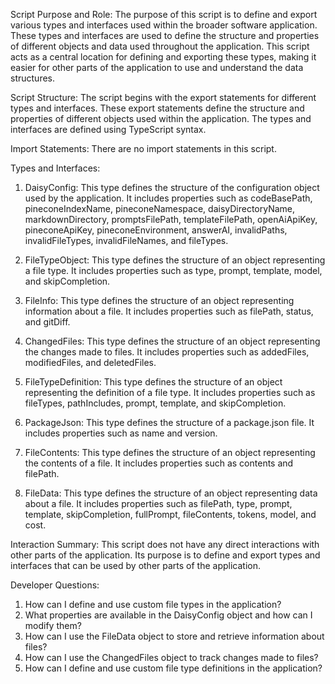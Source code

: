 Script Purpose and Role:
The purpose of this script is to define and export various types and interfaces used within the broader software application. These types and interfaces are used to define the structure and properties of different objects and data used throughout the application. This script acts as a central location for defining and exporting these types, making it easier for other parts of the application to use and understand the data structures.

Script Structure:
The script begins with the export statements for different types and interfaces. These export statements define the structure and properties of different objects used within the application. The types and interfaces are defined using TypeScript syntax.

Import Statements:
There are no import statements in this script.

Types and Interfaces:
1. DaisyConfig: This type defines the structure of the configuration object used by the application. It includes properties such as codeBasePath, pineconeIndexName, pineconeNamespace, daisyDirectoryName, markdownDirectory, promptsFilePath, templateFilePath, openAiApiKey, pineconeApiKey, pineconeEnvironment, answerAI, invalidPaths, invalidFileTypes, invalidFileNames, and fileTypes.

2. FileTypeObject: This type defines the structure of an object representing a file type. It includes properties such as type, prompt, template, model, and skipCompletion.

3. FileInfo: This type defines the structure of an object representing information about a file. It includes properties such as filePath, status, and gitDiff.

4. ChangedFiles: This type defines the structure of an object representing the changes made to files. It includes properties such as addedFiles, modifiedFiles, and deletedFiles.

5. FileTypeDefinition: This type defines the structure of an object representing the definition of a file type. It includes properties such as fileTypes, pathIncludes, prompt, template, and skipCompletion.

6. PackageJson: This type defines the structure of a package.json file. It includes properties such as name and version.

7. FileContents: This type defines the structure of an object representing the contents of a file. It includes properties such as contents and filePath.

8. FileData: This type defines the structure of an object representing data about a file. It includes properties such as filePath, type, prompt, template, skipCompletion, fullPrompt, fileContents, tokens, model, and cost.

Interaction Summary:
This script does not have any direct interactions with other parts of the application. Its purpose is to define and export types and interfaces that can be used by other parts of the application.

Developer Questions:
1. How can I define and use custom file types in the application?
2. What properties are available in the DaisyConfig object and how can I modify them?
3. How can I use the FileData object to store and retrieve information about files?
4. How can I use the ChangedFiles object to track changes made to files?
5. How can I define and use custom file type definitions in the application?